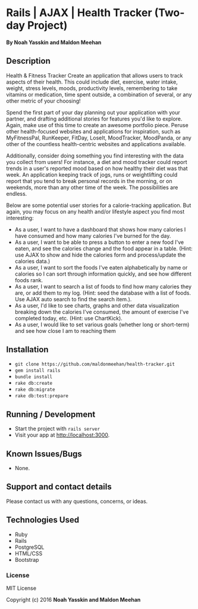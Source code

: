 # Rails | AJAX | Health Tracker (Two-day Project)

#### By Noah Yasskin and Maldon Meehan

## Description

Health & Fitness Tracker
Create an application that allows users to track aspects of their health. This could include diet, exercise, water intake, weight, stress levels, moods, productivity levels, remembering to take vitamins or medication, time spent outside, a combination of several, or any other metric of your choosing!

Spend the first part of your day planning out your application with your partner, and drafting additional stories for features you'd like to explore. Again, make use of this time to create an awesome portfolio piece. Peruse other health-focused websites and applications for inspiration, such as MyFitnessPal, RunKeeper, FitDay, LoseIt, MoodTracker, MoodPanda, or any other of the countless health-centric websites and applications available.

Additionally, consider doing something you find interesting with the data you collect from users! For instance, a diet and mood tracker could report trends in a user's reported mood based on how healthy their diet was that week. An application keeping track of jogs, runs or weightlifting could report that you tend to break personal records in the morning, or on weekends, more than any other time of the week. The possibilities are endless.

Below are some potential user stories for a calorie-tracking application. But again, you may focus on any health and/or lifestyle aspect you find most interesting:

* As a user, I want to have a dashboard that shows how many calories I have consumed and how many calories I've burned for the day.
* As a user, I want to be able to press a button to enter a new food I've eaten, and see the calories change and the food appear in a table. (Hint: use AJAX to show and hide the calories form and process/update the calories data.)
* As a user, I want to sort the foods I've eaten alphabetically by name or calories so I can sort through information quickly, and see how different foods rank.
* As a user, I want to search a list of foods to find how many calories they are, or add them to my log. (Hint: seed the database with a list of foods. Use AJAX auto search to find the search item.).
* As a user, I'd like to see charts, graphs and other data visualization breaking down the calories I've consumed, the amount of exercise I've completed today, etc. (Hint: use ChartKick).
* As a user, I would like to set various goals (whether long or short-term) and see how close I am to reaching them

## Installation

* `git clone https://github.com/maldonmeehan/health-tracker.git`
* `gem install rails`
* `bundle install`
* `rake db:create`
* `rake db:migrate`
* `rake db:test:prepare`

## Running / Development

* Start the project with `rails server`
* Visit your app at [http://localhost:3000](http://localhost:3000).

## Known Issues/Bugs

* None.

## Support and contact details

Please contact us with any questions, concerns, or ideas.

## Technologies Used

* Ruby
* Rails
* PostgreSQL
* HTML/CSS
* Bootstrap

### License

MIT License

Copyright (c) 2016  **Noah Yasskin and Maldon Meehan**
